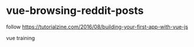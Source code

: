 # vue-browsing-reddit-posts
follow https://tutorialzine.com/2016/08/building-your-first-app-with-vue-js

vue training
